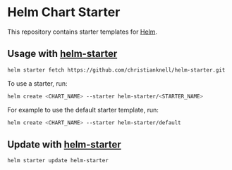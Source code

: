 # Helm Chart Starter

This repository contains starter templates for [Helm](https://helm.sh).

## Usage with [helm-starter](https://github.com/salesforce/helm-starter)

```bash
helm starter fetch https://github.com/christianknell/helm-starter.git
```

To use a starter, run:

```bash
helm create <CHART_NAME> --starter helm-starter/<STARTER_NAME>
```

For example to use the default starter template, run:
```bash
helm create <CHART_NAME> --starter helm-starter/default
```

## Update with [helm-starter](https://github.com/salesforce/helm-starter)

```bash
helm starter update helm-starter
```
